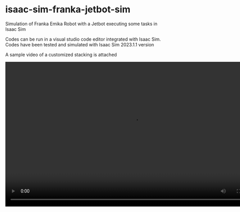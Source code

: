 # isaac-sim-franka-jetbot-sim

Simulation of Franka Emika Robot with a Jetbot executing some tasks in Isaac Sim

Codes can be run in a visual studio code editor integrated with Isaac Sim. Codes have been tested and simulated with Isaac Sim 2023.1.1 version

A sample video of a customized stacking is attached

<div align="center">
  <video width="800" height="450" controls>
    <source src="https://github.com/user-attachments/assets/661d8ca5-31a7-40fe-86a5-5e8b5f6f5456" type="video/mp4">
  </video>
</div>


